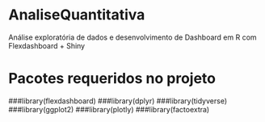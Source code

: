 # AnaliseQuantitativa

Análise exploratória de dados e desenvolvimento de Dashboard em R com Flexdashboard + Shiny

# Pacotes requeridos no projeto

###library(flexdashboard)
###library(dplyr)
###library(tidyverse)
###library(ggplot2)
###library(plotly)
###library(factoextra)
